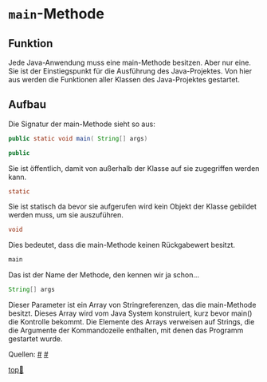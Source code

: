 # `main`-Methode

## Funktion
Jede Java-Anwendung muss eine main-Methode besitzen. Aber nur eine. Sie ist der Einstiegspunkt für die Ausführung des Java-Projektes.
Von hier aus werden die Funktionen aller Klassen des Java-Projektes gestartet.

## Aufbau

Die Signatur der main-Methode sieht so aus:

```java
public static void main( String[] args)
```

```java
public 
``` 
Sie ist öffentlich, damit von außerhalb der Klasse auf sie zugegriffen werden kann.

```java
static
```
Sie ist statisch da bevor sie aufgerufen wird kein Objekt der Klasse gebildet werden muss, um sie auszuführen.

```java
void
```
Dies bedeutet, dass die main-Methode keinen Rückgabewert besitzt.

```java 
main
```
Das ist der Name der Methode, den kennen wir ja schon...

```java
String[] args
```
Dieser Parameter ist ein Array von Stringreferenzen, das die main-Methode besitzt. Dieses Array wird vom Java System konstruiert, kurz bevor main() die Kontrolle bekommt. Die Elemente des Arrays verweisen auf Strings, die die Argumente der Kommandozeile enthalten, mit denen das Programm gestartet wurde. 



Quellen:
[#](https://javabeginners.de/Grundlagen/main.php)
[#](http://www.gailer-net.de/tutorials/java3/Notes/chap49B/ch49B_9.html)


<!-- Dieser Link sollte am Ende der Datei stehen! -->
<a class="top-link" href="#" title="Zum Anfang scrollen!">top:balloon:</a>
